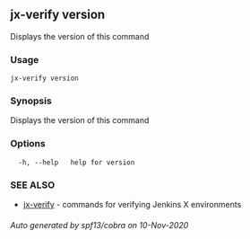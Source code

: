 ## jx-verify version

Displays the version of this command

### Usage

```
jx-verify version
```

### Synopsis

Displays the version of this command

### Options

```
  -h, --help   help for version
```

### SEE ALSO

* [jx-verify](jx-verify.md)	 - commands for verifying Jenkins X environments

###### Auto generated by spf13/cobra on 10-Nov-2020
